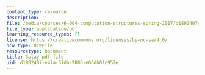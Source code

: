 ```yaml
---
content_type: resource
description: ''
file: /media/courses/6-004-computation-structures-spring-2017/d1802407e47a67da9886e66db0fc952e_1shiN7898cc.pdf
file_type: application/pdf
learning_resource_types: []
license: https://creativecommons.org/licenses/by-nc-sa/4.0/
ocw_type: OCWFile
resourcetype: Document
title: 3play pdf file
uid: d1802407-e47a-67da-9886-e66db0fc952e
---
```

